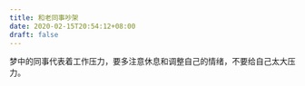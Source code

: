 ```yaml
---
title: 和老同事吵架
date: 2020-02-15T20:54:12+08:00
draft: false
---
```


梦中的同事代表着工作压力，要多注意休息和调整自己的情绪，不要给自己太大压力。